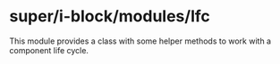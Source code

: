 # super/i-block/modules/lfc

This module provides a class with some helper methods to work with a component life cycle.
